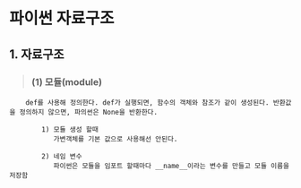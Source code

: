 # 파이썬 자료구조 

## 1. 자료구조
>   ### (1) 모듈(module)
        def를 사용해 정의한다. def가 실행되면, 함수의 객체와 참조가 같이 생성된다. 반환값을 정의하지 않으면, 파의썬은 None을 반환한다.

            1) 모듈 생성 할때
               가변객체를 기본 값으로 사용해선 안된다.

            2) 네임 변수
               파이썬은 모듈을 임포트 할때마다 __name__이라는 변수를 만들고 모듈 이름을 저장함    